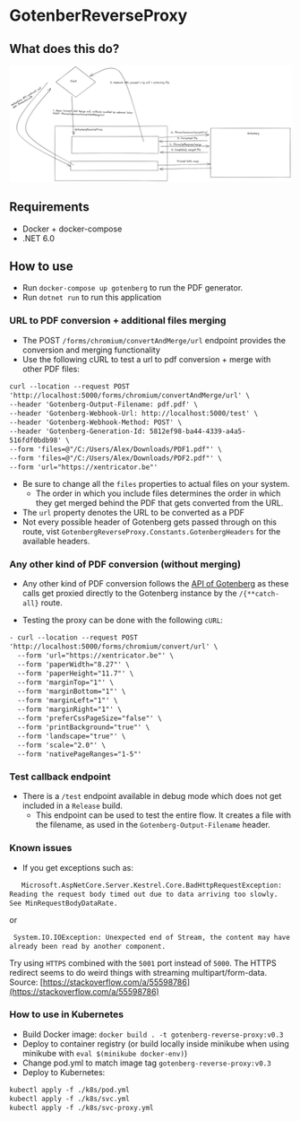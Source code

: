 ﻿# GotenberReverseProxy

## What does this do?

![image info](./images/schema.png)

## Requirements

- Docker + docker-compose
- .NET 6.0

## How to use

- Run `docker-compose up gotenberg` to run the PDF generator.
- Run `dotnet run` to run this application

### URL to PDF conversion + additional files merging

- The POST `/forms/chromium/convertAndMerge/url` endpoint provides the conversion and merging functionality
- Use the following cURL to test a url to pdf conversion + merge with other PDF files:

```curl 
curl --location --request POST 'http://localhost:5000/forms/chromium/convertAndMerge/url' \
--header 'Gotenberg-Output-Filename: pdf.pdf' \
--header 'Gotenberg-Webhook-Url: http://localhost:5000/test' \
--header 'Gotenberg-Webhook-Method: POST' \
--header 'Gotenberg-Generation-Id: 5812ef98-ba44-4339-a4a5-516fdf0bdb98' \
--form 'files=@"/C:/Users/Alex/Downloads/PDF1.pdf"' \
--form 'files=@"/C:/Users/Alex/Downloads/PDF2.pdf"' \
--form 'url="https://xentricator.be"'
```

- Be sure to change all the `files` properties to actual files on your system.
    - The order in which you include files determines the order in which they get merged behind the PDF that gets converted from the URL.
- The `url` property denotes the URL to be converted as a PDF
- Not every possible header of Gotenberg gets passed through on this route, vist `GotenbergReverseProxy.Constants.GotenbergHeaders` for the available
  headers.

### Any other kind of PDF conversion (without merging)

- Any other kind of PDF conversion follows the [API of Gotenberg](https://gotenberg.dev/docs/modules/api) as these calls get proxied directly to the Gotenberg
  instance by the `/{**catch-all}` route.

- Testing the proxy can be done with the following `cURL`:

```curl
- curl --location --request POST 'http://localhost:5000/forms/chromium/convert/url' \
  --form 'url="https://xentricator.be"' \
  --form 'paperWidth="8.27"' \
  --form 'paperHeight="11.7"' \
  --form 'marginTop="1"' \
  --form 'marginBottom="1"' \
  --form 'marginLeft="1"' \
  --form 'marginRight="1"' \
  --form 'preferCssPageSize="false"' \
  --form 'printBackground="true"' \
  --form 'landscape="true"' \
  --form 'scale="2.0"' \
  --form 'nativePageRanges="1-5"'
```

### Test callback endpoint

- There is a `/test` endpoint available in debug mode which does not get included in a `Release` build.
    - This endpoint can be used to test the entire flow. It creates a file with the filename, as used in the `Gotenberg-Output-Filename` header.

### Known issues

- If you get exceptions such as:


```
   Microsoft.AspNetCore.Server.Kestrel.Core.BadHttpRequestException: Reading the request body timed out due to data arriving too slowly. See MinRequestBodyDataRate.
```

or

```
 System.IO.IOException: Unexpected end of Stream, the content may have already been read by another component.
```

Try using `HTTPS` combined with the `5001` port instead of `5000`. The HTTPS redirect seems to do weird things with streaming multipart/form-data.
Source: [https://stackoverflow.com/a/55598786](https://stackoverflow.com/a/55598786) 


### How to use in Kubernetes
- Build Docker image: `docker build . -t gotenberg-reverse-proxy:v0.3`
- Deploy to container registry (or build locally inside minikube when using minikube with `eval $(minikube docker-env)`)
- Change pod.yml to match image tag `gotenberg-reverse-proxy:v0.3`
- Deploy to Kubernetes:


```
kubectl apply -f ./k8s/pod.yml
kubectl apply -f ./k8s/svc.yml
kubectl apply -f ./k8s/svc-proxy.yml
```